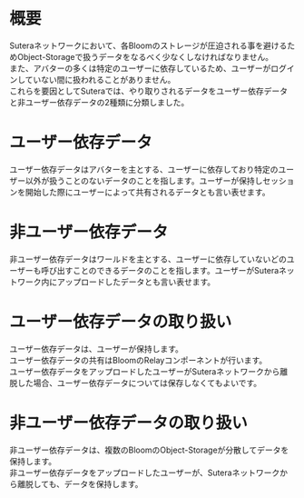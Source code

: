# 概要  
Suteraネットワークにおいて、各Bloomのストレージが圧迫される事を避けるためObject-Storageで扱うデータをなるべく少なくしなければなりません。  
また、アバターの多くは特定のユーザーに依存しているため、ユーザーがログインしていない間に扱われることがありません。  
これらを要因としてSuteraでは、やり取りされるデータをユーザー依存データと非ユーザー依存データの2種類に分類しました。  

# ユーザー依存データ  
ユーザー依存データはアバターを主とする、ユーザーに依存しており特定のユーザー以外が扱うことのないデータのことを指します。ユーザーが保持しセッションを開始した際にユーザーによって共有されるデータとも言い表せます。  

# 非ユーザー依存データ  
非ユーザー依存データはワールドを主とする、ユーザーに依存していないどのユーザーも呼び出すことのできるデータのことを指します。ユーザーがSuteraネットワーク内にアップロードしたデータとも言い表せます。  

# ユーザー依存データの取り扱い  
ユーザー依存データは、ユーザーが保持します。  
ユーザー依存データの共有はBloomのRelayコンポーネントが行います。  
ユーザー依存データをアップロードしたユーザーがSuteraネットワークから離脱した場合、ユーザー依存データについては保存しなくてもよいです。  

# 非ユーザー依存データの取り扱い  
非ユーザー依存データは、複数のBloomのObject-Storageが分散してデータを保持します。  
非ユーザー依存データをアップロードしたユーザーが、Suteraネットワークから離脱しても、データを保持します。
